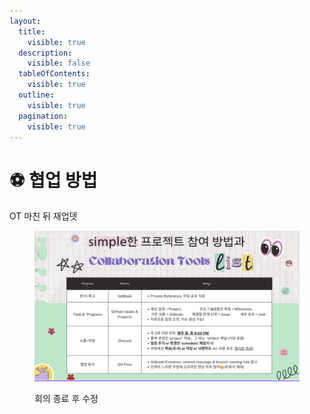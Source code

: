 ```yaml
---
layout:
  title:
    visible: true
  description:
    visible: false
  tableOfContents:
    visible: true
  outline:
    visible: true
  pagination:
    visible: true
---
```


# ⚽ 협업 방법

OT 마친 뒤 재업뎃

<figure><img src="../.gitbook/assets/image.png" alt=""><figcaption><p>회의 종료 후 수정</p></figcaption></figure>
